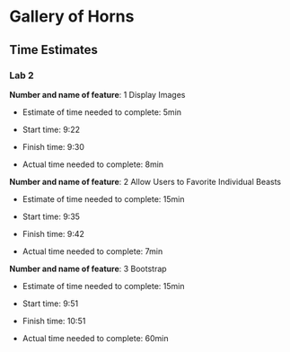 # Gallery of Horns

## Time Estimates

### Lab 2

**Number and name of feature**: 1 Display Images

- Estimate of time needed to complete: 5min

- Start time: 9:22

- Finish time: 9:30

- Actual time needed to complete: 8min

**Number and name of feature**: 2 Allow Users to Favorite Individual Beasts

- Estimate of time needed to complete: 15min

- Start time: 9:35

- Finish time: 9:42

- Actual time needed to complete: 7min

**Number and name of feature**: 3 Bootstrap

- Estimate of time needed to complete: 15min

- Start time: 9:51

- Finish time: 10:51

- Actual time needed to complete: 60min

<!-- Feature Template
**Number and name of feature**: 

- Estimate of time needed to complete: 

- Start time: 

- Finish time: 

- Actual time needed to complete:  -->
